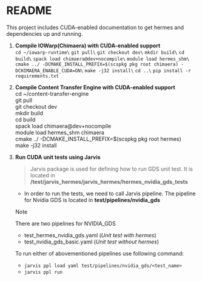 # README 

This project includes CUDA-enabled documentation to get hermes and dependencies up and running. 

1. **Compile IOWarp(Chimaera) with CUDA-enabled support**\
    `cd ~/iowarp-runtime\`
    `git pull\`
    `git checkout dev\`
    `mkdir build\`
    `cd build\`
    `spack load chimaera@dev+nocompile\`
    `module load hermes_shm\`
    `cmake ../ -DCMAKE_INSTALL_PREFIX=$(scspkg pkg root chimaera) -DCHIMAERA_ENABLE_CUDA=ON\`
    `make -j32 install\`
    `cd ..\`
    `pip install -r requirements.txt`

2. **Compile Content Transfer Engine with CUDA-enabled support**\
    cd ~/content-transfer-engine\
    git pull\
    git checkout dev\
    mkdir build\
    cd build\
    spack load chimaera@dev+nocompile\
    module load hermes_shm chimaera\
    cmake ../ -DCMAKE_INSTALL_PREFIX=$(scspkg pkg root hermes)\
    make -j32 install

3. **Run CUDA unit tests using Jarvis**
   >Jarvis package is used for defining how to run GDS unit test. It is located in **/test/jarvis_hermes/jarvis_hermes/hermes_nvidia_gds_tests**
   - In order to run the tests, we need to call Jarvis pipeline. The pipeline for Nvidia GDS is located in **test/pipelines/nvidia_gds**


    > [!NOTE]
    > There are two pipelines for NVIDIA_GDS
    -  test_hermes_nvidia_gds.yaml  (*Unit test with hermes*)
    -  test_nvidia_gds_basic.yaml   (*Unit test without hermes*)

    To run either of abovementioned pipelines use following command:
    - `jarvis ppl load yaml test/pipelines/nvidia_gds/<test_name>`
    - `jarvis ppl run`

